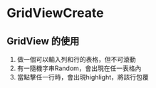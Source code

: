 # GridViewCreate
## GridView 的使用

1. 做一個可以輸入列和行的表格，但不可滾動
2. 有一隨機字串Random，會出現在任一表格內
3. 當點擊任一行時，會出現highlight，將該行包覆